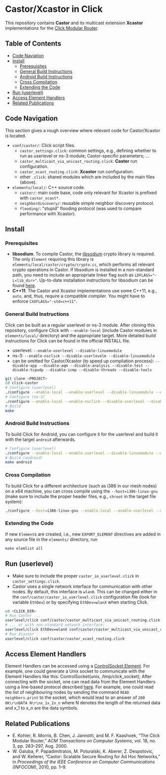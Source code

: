 # Castor/Xcastor in Click
This repository contains **Castor** and its multicast extension **Xcastor** implementations for the [Click Modular Router](http://www.read.cs.ucla.edu/click/).

## Table of Contents
* [Code Naviation](#code-navigation)
* [Install](#install)
  * [Prerequisites](#prerequisites)
  * [General Build Instructions](#general-build-instructions)
  * [Android Build Instructions](#android-build-instructions)
  * [Cross Compilation](#cross-compilation)
  * [Extending the Code](#extending-the-code)
* [Run (userlevel)](#run-userlevel)
* [Access Element Handlers](#access-element-handlers)
* [Related Publications](#related-publications)

## Code Navigation
This section gives a rough overview where relevant code for Castor/Xcastor is located.
* `conf/castor/`: Click script files.
  * `castor_settings.click`: common settings, e.g., defining whether to run as userlevel or ns-3 module; Castor-specific parameters; ...
  * `castor_multicast_via_unicast_routing.click`: **Castor** run configuration.
  * `castor_xcast_routing.click`: **Xcastor** run configuration.
  * other `.click`: shared modules which are included by the main files (above).
* `elements/local/`: C++ source code.
  * `castor/`: main code base, code only relevant for Xcastor is prefixed with `castor_xcast*`.
  * `neighbordiscovery/`: reusable simple neighbor discovery protocol.
  * `flooding/`: "stupid" flooding protocol (was used to compare performance with Xcastor).

## Install
### Prerequisites
* **libsodium**. To compile Castor, the [libsodium](https://download.libsodium.org/doc/) crypto library is required.
The only `Element` requiring this library is `elements/local/castor/crypto/crypto.cc`, which performs all relevant crypto operations in Castor.
If libsodium is installed in a non-standard path, you need to include an appropriate linker flag such as `LDFLAGS="-L<lib_dir>"`.
Up-to-date installation instructions for libsodium can be found [here](https://download.libsodium.org/doc/installation/index.html).
* **C++11**. The Castor and Xcastor implementations use some C\++11, e.g., `auto`, and, thus, require a compatible compiler. You might have to enforce `CXXFLAGS="-std=c++11"`.

### General Build Instructions
Click can be built as a regular userlevel or ns-3 module.
After cloning this repository, configure Click with `--enable-local` (include Castor modules in `elements/local/` directory) and the appropriate target. More detailed build instructions for Click can be found in the official INSTALL file.
* userlevel: `--enable-userlevel --disable-linuxmodule`
* ns-3: `--enable-nsclick --disable-userlevelm --disable-linuxmodule`
* can be omitted for Castor/Xcastor (to speed up compliation process): `--disable-app --disable-aqm --disable-analysis --disable-test --disable-tcpudp --disable-icmp --disable-threads --disable-tools`

```bash
git clone <PROJECT>
cd click-castor
# Configure (userlevel)
./configure --enable-local --enable-userlevel --disable-linuxmodule --disable-app --disable-aqm --disable-analysis --disable-test --disable-tcpudp --disable-icmp --disable-threads --disable-tools
# Configure (ns-3)
./configure --enable-local --enable-nsclick --disable-userlevel --disable-linuxmodule --disable-app --disable-aqm --disable-analysis --disable-test --disable-tcpudp --disable-icmp --disable-threads --disable-tools
# Build
make
```

### Android Build Instructions
To build Click for Android, you can configure it for the userlevel and build it with the target `android` afterwards.
```bash
# Configure (userlevel)
./configure --enable-local --enable-userlevel --disable-linuxmodule --disable-app --disable-aqm --disable-analysis --disable-test --disable-tcpudp --disable-icmp --disable-threads --disable-tools
# Build (android)
make android
```

### Cross Compilation
To build Click for a different architecture (such as i386 in our mesh nodes) on a x64 machine, you can cross compile using the `--host=i386-linux-gnu` (make sure to include the proper header files, e.g., `chroot` in the target file system):
```bash
./configure --host=i386-linux-gnu --enable-local --enable-userlevel --disable-linuxmodule --disable-app --disable-aqm --disable-analysis --disable-test --disable-tcpudp --disable-icmp --disable-threads --disable-tools
```

### Extending the Code
If new `Element`s are created, i.e., new `EXPORT_ELEMENT` directives are added in any source file in the `elements/` directory, run
```bash
make elemlist all
```

## Run (userlevel)
* Make sure to include the proper `castor_io_userlevel.click` in `castor_settings.click`.
* Castor uses a single network interface for communication with other nodes. By default, this interface is `wlan0`. This can be changed either in the `conf/castor/castor_io_userlevel.click` configuration file (look for variable `EthDev`) or by specifying `EthDev=wlanX` when starting Click.

```bash
cd <CLICK_DIR>
# Run Castor ...
userlevel/click conf/castor/castor_multicast_via_unicast_routing.click
# ... or with non-standard network interface:
userlevel/click EthDev=wlanX conf/castor/castor_multicast_via_unicast_routing.click
# Run Xcastor
userlevel/click conf/castor/castor_xcast_routing.click
```

## Access Element Handlers
Element Handlers can be accessed using a [ControlSocket Element](http://read.cs.ucla.edu/click/elements/controlsocket).
For example, one could generate a Unix socket to communicate with the Element Handlers like this: ControlSocket(unix, /tmp/click_socket);
After connecting with the socket, one can read data from the Element Handlers using a line-based protocol described [here](http://read.cs.ucla.edu/click/elements/controlsocket).
For example, one could read the list of neighbouring nodes by sending the command `READ neighbors.print` to the socket, which would lead to an answer of `200 OK\r\nDATA N\r\nx_1x_2x_n` where N denotes the length of the returned data and x_1 to x_n are the data symbols.

## Related Publications
* E. Kohler, R. Morris, B. Chen, J. Jannotti, and M. F. Kaashoek, “The Click Modular Router,” *ACM Transactions on Computer Systems*, vol. 18, no. 3, pp. 263–297, Aug. 2000.
* W. Galuba, P. Papadimitratos, M. Poturalski, K. Aberer, Z. Despotovic, and W. Kellerer, “Castor: Scalable Secure Routing for Ad Hoc Networks,” in *Proceedings of the IEEE Conference on Computer Communications (INFOCOM)*, 2010, pp. 1–9.
